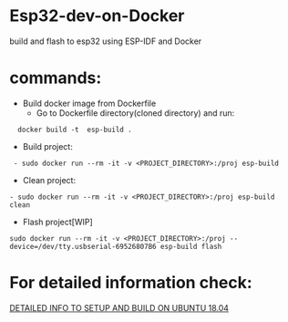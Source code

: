# Esp32-dev-on-Docker
build and flash to esp32 using ESP-IDF  and Docker

# commands:
  - Build docker image from Dockerfile
    - Go to Dockerfile directory(cloned directory) and run:
  ```
    docker build -t  esp-build .
  ```
  - Build project:
  ```
   - sudo docker run --rm -it -v <PROJECT_DIRECTORY>:/proj esp-build
  ```
  
 - Clean project:
 ```
 - sudo docker run --rm -it -v <PROJECT_DIRECTORY>:/proj esp-build clean
 ```
 
 - Flash project[WIP]
 ```
 sudo docker run --rm -it -v <PROJECT_DIRECTORY>:/proj --device=/dev/tty.usbserial-69526807B6 esp-build flash
 ```

# For detailed information check:
[DETAILED INFO TO SETUP AND BUILD ON UBUNTU 18.04](https://github.com/pauljoegeorge/Esp32-dev-on-Docker/blob/master/SETUP-on-ubuntu.md)
